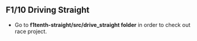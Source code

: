 ## F1/10 Driving Straight
- Go to <b>f1tenth-straight/src/drive_straight folder</b> in order to check out race project.
